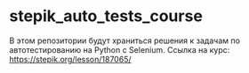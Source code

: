 # stepik_auto_tests_course
В этом репозитории будут храниться решения к задачам по автотестированию на Python с Selenium.
Ссылка на курс: https://stepik.org/lesson/187065/
